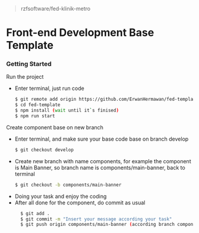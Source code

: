 > rzfsoftware/fed-klinik-metro

# Front-end Development Base Template

### Getting Started

Run the project

- Enter terminal, just run code
  ```bash
  $ git remote add origin https://github.com/ErwanHermawan/fed-template.git
  $ cd fed-template
  $ npm install (wait until it`s finised)
  $ npm run start
  ```

Create component base on new branch

- Enter terminal, and make sure your base code base on branch develop
  ```bash
  $ git checkout develop
  ```
- Create new branch with name components, for example the component is Main Banner, so branch name is components/main-banner, back to terminal
  ```bash
  $ git checkout -b components/main-banner
  ```
- Doing your task and enjoy the coding
- After all done for the component, do commit as usual
  ```bash
    $ git add .
    $ git commit -m "Insert your message according your task"
    $ git push origin components/main-banner (according branch component)
  ```
